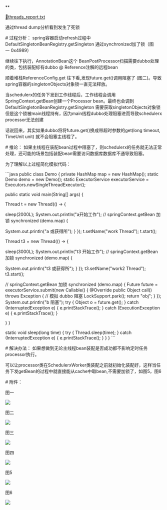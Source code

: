 \*\*

[📎threads\_report.txt](https://yuque.antfin.com/attachments/lark/0/2020/txt/314166/1595227630204-e8640183-fdfd-4379-b075-6dea2282cb41.txt)

通过thread dump分析看到发生了死锁

\# 过程分析：
spring容器启动refresh过程中DefaultSingletonBeanRegistry.getSingleton 通过synchronized加了锁（图一 0x4989）

继续往下执行，AnnotationBean这个 BeanPostProcessor扫描需要dubbo处理的类，包括装配标有dubbo @ Reference注解的远程bean

顺着堆栈ReferenceConfig.get 往下看,发现future.get()调用阻塞了 (图二)。导致spring容器的singletonObjects对象锁一直无法释放。

当schedulerx的任务下发到工作线程后，工作线程会调用SpringContext.getBean创建一个Processor bean。最终也会调到DefaultSingletonBeanRegistry.getSingleton 需要获取singletonObjects对象锁 但是这个锁被main线程持有，因为main线程dubbo处理阻塞进而导致schedulerx processor无法创建

话说回来，其实如果dubbo将将future.get()换成带超时参数的get(long timeout, TimeUnit unit) 就不会阻塞主线程了。

\# 推论：
如果主线程在装配bean过程中阻塞了，则schedulerx的任务就无法正常处理，还可能的场景包括装配bean需要访问数据库数据库不通导致阻塞。

为了理解以上过程简化模拟代码：

\`\`\`java
public class Demo {
 private HashMap map = new HashMap();
 static Demo demo = new Demo();
 static ExecutorService executorService = Executors.newSingleThreadExecutor();

 public static void main(String[] args) {


 Thread t = new Thread(() -> {

 sleep(2000L);
 System.out.println("a开始工作");
// springContext.getBean 加锁
 synchronized (demo.map) {

 System.out.println("a 或获得所");
 }
 });
 t.setName("work Thread");
 t.start();

 Thread t3 = new Thread(() -> {

 sleep(3000L);
 System.out.println("t3 开始工作");
// springContext.getBean 加锁
 synchronized (demo.map) {

 System.out.println("t3 或获得所");
 }
 });
 t3.setName("work2 Thread");
 t3.start();

 // springContext.getBean 加锁
 synchronized (demo.map) {
 Future future = executorService.submit(new Callable() {
 @Override
 public Object call() throws Exception {
 // 模拟 dubbo 阻塞
 LockSupport.park();
 return "obj";
 }
 });
 System.out.println("b 阻塞");
 try {
 Object o = future.get();
 } catch (InterruptedException e) {
 e.printStackTrace();
 } catch (ExecutionException e) {
 e.printStackTrace();
 }

 }
 }

 static void sleep(long time) {
 try {
 Thread.sleep(time);
 } catch (InterruptedException e) {
 e.printStackTrace();
 }
 }
}
\`\`\`

\# 解决办法：
如果想做到无论主线程bean装配是否成功都不影响定时任务processor执行。

可以让processor类在SchedulerxWorker类装配之前就初始化装配好，这样当任务下发getBean的过程中就直接能从cache中取bean,不需要加锁了，如图5，图6

\# 附件：


图一

![](1595483887946-c092945c-f32e-430f-bcf1-d46964975d5a.png)

图二

![](1595483888155-5e6244e0-f867-4aed-95de-ec7ed1a23f0f.png)

图三

![](1595483888575-5ab125fe-6e39-489b-a72b-3b8b4c3dfc2b.png)

图四

![](1595483889029-0bda5e8a-d40a-42b7-b1ee-79393c18c257.png)

图5

![](1595483889189-5ed05825-e9bc-454b-99e2-e05ad3780eee.png)

图6

![](1595483889554-d8b4ffa4-ba84-44fe-9f4f-8a4b27b3af7e.png)